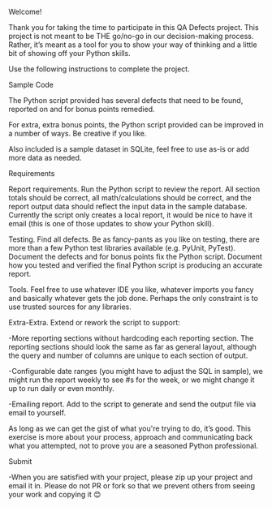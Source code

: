 Welcome!

Thank you for taking the time to participate in this QA Defects project. This project is not meant to be THE go/no-go in our decision-making process. Rather, it’s meant as a tool for you to show your way of thinking and a little bit of showing off your Python skills.

Use the following instructions to complete the project.

Sample Code

The Python script provided has several defects that need to be found, reported on and for bonus points remedied. 

For extra, extra bonus points, the Python script provided can be improved in a number of ways. Be creative if you like.

Also included is a sample dataset in SQLite, feel free to use as-is or add more data as needed.

Requirements

Report requirements.  Run the Python script to review the report. All section totals should be correct, all math/calculations should be correct, and the report output data should reflect the input data in the sample database.  Currently the script only creates a local report, it would be nice to have it email (this is one of those updates to show your Python skill).

Testing. Find all defects. Be as fancy-pants as you like on testing, there are more than a few Python test libraries available (e.g. PyUnit, PyTest).  Document the defects and for bonus points fix the Python script. Document how you tested and verified the final Python script is producing an accurate report.

Tools. Feel free to use whatever IDE you like, whatever imports you fancy and basically whatever gets the job done. Perhaps the only constraint is to use trusted sources for any libraries.

Extra-Extra. Extend or rework the script to support:

-More reporting sections without hardcoding each reporting section. The reporting sections should look the same as far as general layout, although the query and number of columns are unique to each section of output.

-Configurable date ranges (you might have to adjust the SQL in sample), we might run the report weekly to see #s for the week, or we might change it up to run daily or even monthly.

-Emailing report. Add to the script to generate and send the output file via email to yourself.


As long as we can get the gist of what you're trying to do, it’s good. This exercise is more about your process, approach and communicating back what you attempted, not to prove you are a seasoned Python professional.

Submit

-When you are satisfied with your project, please zip up your project and email it in. Please do not PR or fork so that we prevent others from seeing your work and copying it 😊
